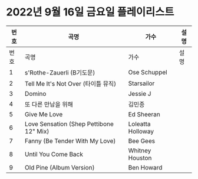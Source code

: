 # 2022년 9월 16일 금요일 플레이리스트

| 번호 | 곡명 | 가수 | 설명 |
|------|------|------|------|
| 번호 | 곡명 | 가수 | 설명 |
| 1 | s'Rothe-Zauerli (B기도문) | Ose Schuppel |  |
| 2 | Tell Me It's Not Over (타이틀 뮤직) | Starsailor |  |
| 3 | Domino | Jessie J |  |
| 4 | 또 다른 만남을 위해 | 김민종 |  |
| 5 | Give Me Love | Ed Sheeran |  |
| 6 | Love Sensation (Shep Pettibone 12" Mix) | Loleatta Holloway |  |
| 7 | Fanny (Be Tender With My Love) | Bee Gees |  |
| 8 | Until You Come Back | Whitney Houston |  |
| 9 | Old Pine (Album Version) | Ben Howard |  |
